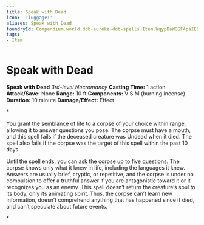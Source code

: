 ```yaml
---
title: Speak with Dead
icon: ':luggage:'
aliases: Speak with Dead
foundryId: Compendium.world.ddb-eureka-ddb-spells.Item.WqypBaWGGF4paIE5
tags:
- Item
---
```


# Speak with Dead

**Speak with Dead**
_3rd-level Necromancy_
**Casting Time:** 1 action
**Attack/Save:** None
**Range:** 10 ft
**Components:** V S M (burning incense)
**Duration:** 10 minute
**Damage/Effect:** Effect

*<p>You grant the semblance of life to a corpse of your choice within range, allowing it to answer questions you pose. The corpse must have a mouth, and this spell fails if the deceased creature was Undead when it died. The spell also fails if the corpse was the target of this spell within the past 10 days.

Until the spell ends, you can ask the corpse up to five questions. The corpse knows only what it knew in life, including the languages it knew. Answers are usually brief, cryptic, or repetitive, and the corpse is under no compulsion to offer a truthful answer if you are antagonistic toward it or it recognizes you as an enemy. This spell doesn’t return the creature’s soul to its body, only its animating spirit. Thus, the corpse can’t learn new information, doesn’t comprehend anything that has happened since it died, and can’t speculate about future events.</p>*